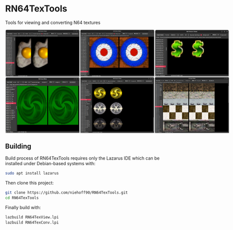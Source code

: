 # RN64TexTools
Tools for viewing and converting N64 textures

<div style="display: flex;">
    <img src="./static/screenshot01.png" width="240">
    <img src="./static/screenshot02.png" width="240">
    <img src="./static/screenshot03.png" width="240">
</div>
<div style="display: flex;">
    <img src="./static/screenshot04.png" width="240">
    <img src="./static/screenshot05.png" width="240">
    <img src="./static/screenshot06.png" width="240">
</div>

## Building

Build process of RN64TexTools requires only the Lazarus IDE which can be installed under Debian-based systems with:

```sh
sudo apt install lazarus
```

Then clone this project:

```sh
git clone https://github.com/niehoff90/RN64TexTools.git
cd RN64TexTools
```

Finally build with:
```sh
lazbuild RN64TexView.lpi
lazbuild RN64TexConv.lpi
````